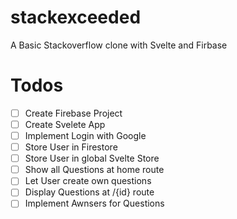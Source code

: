 # stackexceeded
A Basic Stackoverflow clone with Svelte and Firbase

# Todos
  - [ ] Create Firebase Project
  - [ ] Create Svelete App
  - [ ] Implement Login with Google
  - [ ] Store User in Firestore
  - [ ] Store User in global Svelte Store
  - [ ] Show all Questions at home route
  - [ ] Let User create own questions
  - [ ] Display Questions at /{id} route
  - [ ] Implement Awnsers for Questions
